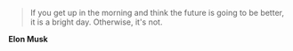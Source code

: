 >If you get up in the morning and think the future is going to be better, it is a bright day. Otherwise, it's not.

**Elon Musk**